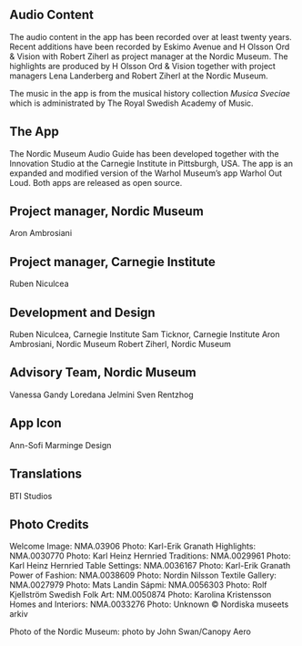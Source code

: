 ## Audio Content
The audio content in the app has been recorded over at least twenty years. Recent additions have been recorded by Eskimo Avenue and H Olsson Ord & Vision with Robert Ziherl as project manager at the Nordic Museum. The highlights are produced by H Olsson Ord & Vision together with project managers Lena Landerberg and Robert Ziherl at the Nordic Museum.

The music in the app is from the musical history collection *Musica Sveciae* which is administrated by The Royal Swedish Academy of Music.

## The App
The Nordic Museum Audio Guide has been developed together with the Innovation Studio at the Carnegie Institute in Pittsburgh, USA. The app is an expanded and modified version of the Warhol Museum’s app Warhol Out Loud. Both apps are released as open source.

## Project manager, Nordic Museum
Aron Ambrosiani

## Project manager, Carnegie Institute
Ruben Niculcea

## Development and Design
Ruben Niculcea, Carnegie Institute
Sam Ticknor, Carnegie Institute
Aron Ambrosiani, Nordic Museum
Robert Ziherl, Nordic Museum

## Advisory Team, Nordic Museum
Vanessa Gandy
Loredana Jelmini
Sven Rentzhog

## App Icon
Ann-Sofi Marminge Design

## Translations
BTI Studios

## Photo Credits
Welcome Image: NMA.03906 Photo: Karl-Erik Granath
Highlights: NMA.0030770 Photo: Karl Heinz Hernried
Traditions: NMA.0029961 Photo: Karl Heinz Hernried
Table Settings: NMA.0036167 Photo: Karl-Erik Granath
Power of Fashion: NMA.0038609 Photo: Nordin Nilsson
Textile Gallery: NMA.0027979 Photo: Mats Landin
Sápmi: NMA.0056303 Photo: Rolf Kjellström
Swedish Folk Art: NM.0050874 Photo: Karolina Kristensson
Homes and Interiors: NMA.0033276 Photo: Unknown © Nordiska museets arkiv

Photo of the Nordic Museum: photo by John Swan/Canopy Aero
